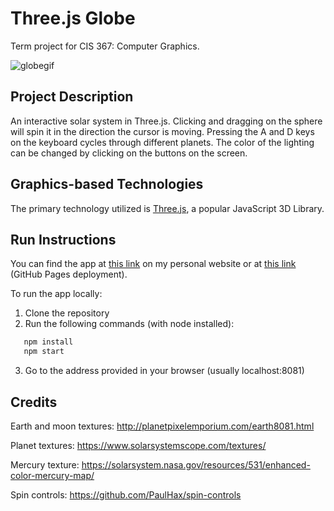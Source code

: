 # Three.js Globe
Term project for CIS 367: Computer Graphics.

![globegif](https://user-images.githubusercontent.com/48222640/164944549-7acb7a37-7c15-4159-973d-45275fcc8cb9.gif)

## Project Description

An interactive solar system in Three.js. Clicking and dragging on the sphere will spin it in the direction the cursor is moving. Pressing the A and D keys on the keyboard cycles through different planets. The color of the lighting can be changed by clicking on the buttons on the screen.

## Graphics-based Technologies

The primary technology utilized is [Three.js](https://threejs.org/), a popular JavaScript 3D Library.

## Run Instructions

You can find the app at [this link](https://cis.gvsu.edu/~aganovia/cis367/project/) on my personal website or at [this link](https://aganovia.github.io/globe/) (GitHub Pages deployment).

To run the app locally:
1. Clone the repository
2. Run the following commands (with node installed):
```bash
   npm install
   npm start
```
3. Go to the address provided in your browser (usually localhost:8081)

## Credits

Earth and moon textures: http://planetpixelemporium.com/earth8081.html 

Planet textures: https://www.solarsystemscope.com/textures/

Mercury texture: https://solarsystem.nasa.gov/resources/531/enhanced-color-mercury-map/ 

Spin controls: https://github.com/PaulHax/spin-controls
